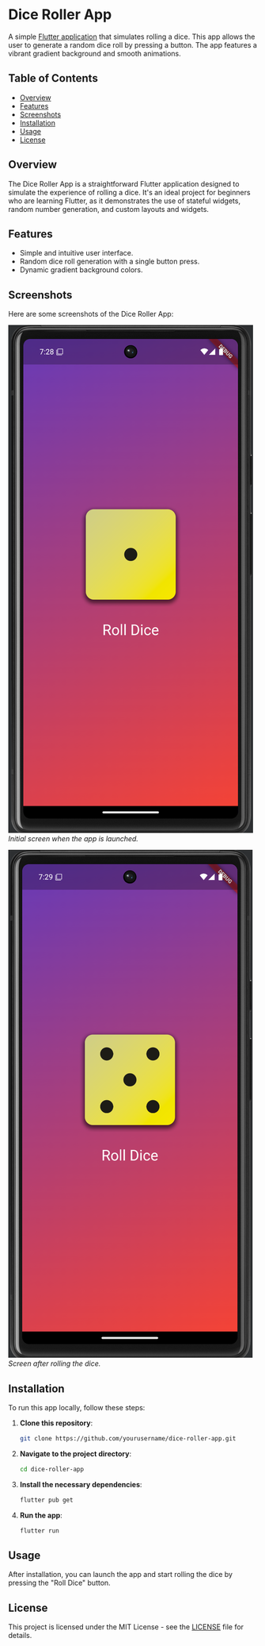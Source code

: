 # Dice Roller App

A simple [Flutter application](https://docs.flutter.dev/) that simulates rolling a dice. This app allows the user to generate a random dice roll by pressing a button. The app features a vibrant gradient background and smooth animations.

## Table of Contents

- [Overview](#overview)
- [Features](#features)
- [Screenshots](#screenshots)
- [Installation](#installation)
- [Usage](#usage)
- [License](#license)

## Overview

The Dice Roller App is a straightforward Flutter application designed to simulate the experience of rolling a dice. It's an ideal project for beginners who are learning Flutter, as it demonstrates the use of stateful widgets, random number generation, and custom layouts and widgets.

## Features

- Simple and intuitive user interface.
- Random dice roll generation with a single button press.
- Dynamic gradient background colors.

## Screenshots

Here are some screenshots of the Dice Roller App:

![Initial Screen](https://github.com/ametekohy/DicerollerApp/blob/main/assets/screenshots/screenshot_before_push_button.png)
*Initial screen when the app is launched.*

![Dice Rolled](https://github.com/ametekohy/DicerollerApp/blob/main/assets/screenshots/screenshot_after_push_button.png)
*Screen after rolling the dice.*

## Installation

To run this app locally, follow these steps:

1. **Clone this repository**:
    ```bash
    git clone https://github.com/yourusername/dice-roller-app.git
    ```
2. **Navigate to the project directory**:
    ```bash
    cd dice-roller-app
    ```
3. **Install the necessary dependencies**:
    ```bash
    flutter pub get
    ```
4. **Run the app**:
    ```bash
    flutter run
    ```

## Usage

After installation, you can launch the app and start rolling the dice by pressing the "Roll Dice" button.

## License

This project is licensed under the MIT License - see the [LICENSE](LICENSE) file for details.

